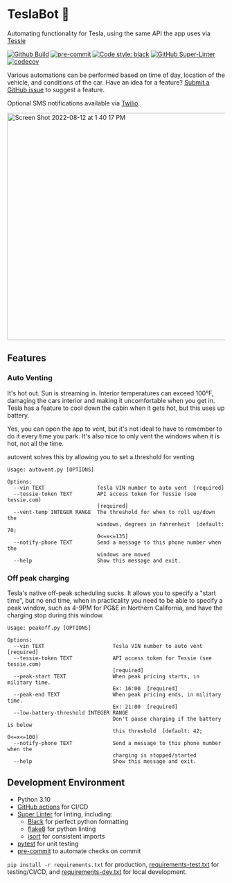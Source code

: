 # TeslaBot 🤖

Automating functionality for Tesla, using the same API the app uses via [Tessie](https://tessie.com/)

[![Github Build](https://github.com/gorillamania/teslabot/actions/workflows/build.yml/badge.svg)](https://github.com/gorillamania/teslabot/actions?query=build)
[![pre-commit](https://img.shields.io/badge/pre--commit-enabled-brightgreen?logo=pre-commit&logoColor=white)](https://github.com/pre-commit/pre-commit)
[![Code style: black](https://img.shields.io/badge/code%20style-black-000000.svg)](https://github.com/ambv/black)
[![GitHub Super-Linter](https://github.com/gorillamania/teslabot/workflows/Lint%20Code%20Base/badge.svg)](https://github.com/marketplace/actions/super-linter)
[![codecov](https://codecov.io/gh/gorillamania/teslabot/branch/master/graph/badge.svg?token=MPHAFA1QX9)](https://codecov.io/gh/gorillamania/teslabot)

Various automations can be performed based on time of day, location of the vehicle, and conditions of the car. Have an idea for a feature? [Submit a GitHub issue](https://github.com/gorillamania/teslabot/issues/new) to suggest a feature.

Optional SMS notifications available via [Twilio](https://www.twilio.com/).

<img width="524" alt="Screen Shot 2022-08-12 at 1 40 17 PM" src="https://user-images.githubusercontent.com/142708/184441792-82dbea01-bb19-418f-ae89-b6d843aa3489.png">

## Features

### Auto Venting

It's hot out. Sun is streaming in. Interior temperatures can exceed 100°F, damaging the cars interior and making it uncomfortable when you get in. Tesla has a feature to cool down the cabin when it gets hot, but this uses up battery.

Yes, you can open the app to vent, but it's not ideal to have to remember to do it every time you park. It's also nice to only vent the windows when it is hot, not all the time.

autovent solves this by allowing you to set a threshold for venting

```text
Usage: autovent.py [OPTIONS]

Options:
  --vin TEXT                 Tesla VIN number to auto vent  [required]
  --tessie-token TEXT        API access token for Tessie (see tessie.com)
                             [required]
  --vent-temp INTEGER RANGE  The threshold for when to roll up/down the
                             windows, degrees in fahrenheit  [default: 70;
                             0<=x<=135]
  --notify-phone TEXT        Send a message to this phone number when the
                             windows are moved
  --help                     Show this message and exit.
```

### Off peak charging

Tesla's native off-peak scheduling sucks. It allows you to specify a "start time", but no end time, when in practicality you need to be able to specify a peak window, such as 4-9PM for PG&E in Northern California, and have the charging stop during this window.

```text
Usage: peakoff.py [OPTIONS]

Options:
  --vin TEXT                      Tesla VIN number to auto vent  [required]
  --tessie-token TEXT             API access token for Tessie (see tessie.com)
                                  [required]
  --peak-start TEXT               When peak pricing starts, in military time.
                                  Ex: 16:00  [required]
  --peak-end TEXT                 When peak pricing ends, in military time.
                                  Ex: 21:00  [required]
  --low-battery-threshold INTEGER RANGE
                                  Don't pause charging if the battery is below
                                  this threshold  [default: 42; 0<=x<=100]
  --notify-phone TEXT             Send a message to this phone number when the
                                  charging is stopped/started
  --help                          Show this message and exit.
```

## Development Environment

* Python 3.10
* [GitHub actions](https://github.com/features/actions) for CI/CD
* [Super Linter](https://github.com/marketplace/actions/super-linter) for linting, including:
  * [Black](https://black.readthedocs.io/en/stable/) for perfect python formatting
  * [flake8](https://flake8.pycqa.org/en/latest/) for python linting
  * [isort](https://pypi.org/project/isort/) for consistent imports
* [pytest](https://docs.pytest.org/) for unit testing
* [pre-commit](https://pre-commit.com/) to automate checks on commit

`pip install -r requirements.txt` for production, [requirements-test.txt](requirements-test.txt) for testing/CI/CD, and [requirements-dev.txt](requirements-dev.txt) for local development.
